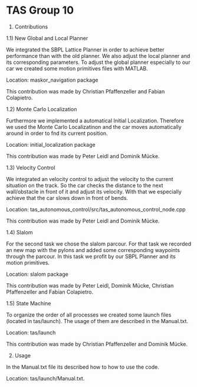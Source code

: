 TAS Group 10
============

1) Contributions

1.1) New Global and Local Planner

We integrated the SBPL Lattice Planner in order to achieve better performance than with the old planner. We also adjust the local planner and its corresponding parameters. To adjust the global planner especially to our car we created some motion primitives files with MATLAB.

Location: maskor_navigation package

This contribution was made by Christian Pfaffenzeller and Fabian Colapietro.


1.2) Monte Carlo Localization

Furthermore we implemented a automatical Initial Localization. Therefore we used the Monte Carlo Localizatinon and the car moves automatically around in order to fnd its current position.

Location: initial_localization package

This contribution was made by Peter Leidl and Dominik Mücke.


1.3) Velocity Control

We integrated an velocity control to adjust the velocity to the current situation on the track. So the car checks the distance to the next wall/obstacle in front of it and adjust its velocity. With that we especially achieve that the car slows down in front of bends.

Location: tas_autonomous_control/src/tas_autonomous_control_node.cpp

This contribution was made by Peter Leidl and Dominik Mücke.


1.4) Slalom

For the second task we chose the slalom parcour. For that task we recorded an new map with the pylons and added some corresponding waypoints through the parcour. In this task we profit by our SBPL Planner and its motion primitives.

Location: slalom package

This contribution was made by Peter Leidl, Dominik Mücke, Christian Pfaffenzeller and Fabian Colapietro.


1.5) State Machine

To organize the order of all processes we created some launch files (located in tas/launch). The usage of them are described in the Manual.txt.

Location: tas/launch

This contribution was made by Christian Pfaffenzeller and Dominik Mücke.



2) Usage

In the Manual.txt file its described how to how to use the code.

Location: tas/launch/Manual.txt.


